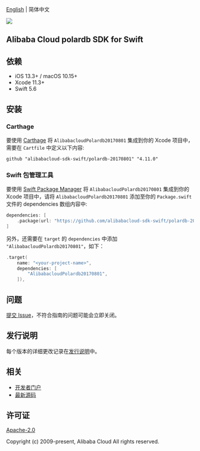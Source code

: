 [English](README.md) | 简体中文

![](https://aliyunsdk-pages.alicdn.com/icons/AlibabaCloud.svg)

## Alibaba Cloud polardb SDK for Swift

## 依赖

- iOS 13.3+ / macOS 10.15+
- Xcode 11.3+
- Swift 5.6

## 安装

### Carthage

要使用 [Carthage](https://github.com/Carthage/Carthage) 将 `AlibabacloudPolardb20170801` 集成到你的 Xcode 项目中，需要在 `Cartfile` 中定义以下内容:

```ogdl
github "alibabacloud-sdk-swift/polardb-20170801" "4.11.0"
```

### Swift 包管理工具

要使用 [Swift Package Manager](https://swift.org/package-manager/) 将 `AlibabacloudPolardb20170801` 集成到你的 Xcode 项目中，请将 `AlibabacloudPolardb20170801` 添加至你的 `Package.swift` 文件的 dependencies 数组内容中:

```swift
dependencies: [
    .package(url: "https://github.com/alibabacloud-sdk-swift/polardb-20170801.git", from: "4.11.0")
]
```

另外，还需要在 `target` 的 `dependencies` 中添加 `"AlibabacloudPolardb20170801"`，如下：

```swift
.target(
    name: "<your-project-name>",
    dependencies: [
        "AlibabacloudPolardb20170801",
    ]),
```

## 问题

[提交 Issue](https://github.com/alibabacloud-sdk-swift/polardb-20170801/issues/new)，不符合指南的问题可能会立即关闭。

## 发行说明

每个版本的详细更改记录在[发行说明](./ChangeLog.txt)中。

## 相关

* [开发者门户](https://next.api.aliyun.com/home)
* [最新源码](https://github.com/alibabacloud-sdk-swift/polardb-20170801)

## 许可证

[Apache-2.0](http://www.apache.org/licenses/LICENSE-2.0)

Copyright (c) 2009-present, Alibaba Cloud All rights reserved.
